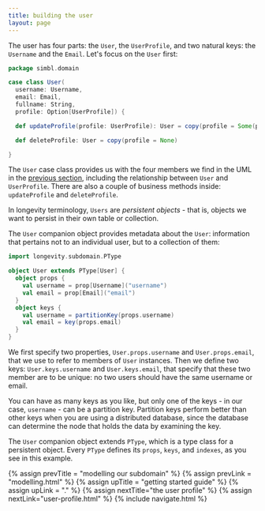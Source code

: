 ```yaml
---
title: building the user
layout: page
---
```


The user has four parts: the `User`, the `UserProfile`, and two
natural keys: the `Username` and the `Email`.  Let's focus on the
`User` first:

```scala
package simbl.domain

case class User(
  username: Username,
  email: Email,
  fullname: String,
  profile: Option[UserProfile]) {

  def updateProfile(profile: UserProfile): User = copy(profile = Some(profile))

  def deleteProfile: User = copy(profile = None)

}
```

The `User` case class provides us with the four members we find in the
UML in the [previous section](modelling.html), including the
relationship between `User` and `UserProfile`. There are also a couple
of business methods inside: `updateProfile` and `deleteProfile`.

In longevity terminology, `Users` are _persistent objects_ - that is,
objects we want to persist in their own table or collection.

The `User` companion object provides metadata about the `User`:
information that pertains not to an individual user, but to a
collection of them:

```scala
import longevity.subdomain.PType

object User extends PType[User] {
  object props {
    val username = prop[Username]("username")
    val email = prop[Email]("email")
  }
  object keys {
    val username = partitionKey(props.username)
    val email = key(props.email)
  }
}
```

We first specify two properties, `User.props.username` and
`User.props.email`, that we use to refer to members of `User`
instances. Then we define two keys: `User.keys.username` and
`User.keys.email`, that specify that these two member are to be
unique: no two users should have the same username or email.

You can have as many keys as you like, but only one of the keys - in
our case, `username` - can be a partition key. Partition keys perform
better than other keys when you are using a distributed database,
since the database can determine the node that holds the data by
examining the key.

The `User` companion object extends `PType`, which is a type class for
a persistent object. Every `PType` defines its `props`, `keys`, and
`indexes`, as you see in this example.

{% assign prevTitle = "modelling our subdomain" %}
{% assign prevLink = "modelling.html" %}
{% assign upTitle = "getting started guide" %}
{% assign upLink = "." %}
{% assign nextTitle="the user profile" %}
{% assign nextLink="user-profile.html" %}
{% include navigate.html %}
